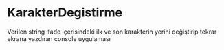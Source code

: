 # KarakterDegistirme
Verilen string ifade içerisindeki ilk ve son karakterin yerini değiştirip tekrar ekrana yazdıran console uygulaması
